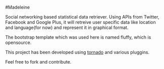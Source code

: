 #Madeleine

Social networking based statistical data retriever. Using APIs from Twitter, Facebook and Google Plus, it will retreive user specific data like location and language(for now) and represent it in graphical format.

The bootstrap template which was used here is named fluffy, which is opensource.

This project has been developed using <a href="www.tornadoweb.org">tornado</a> and various pluggins.

Feel free to fork and contribute.
